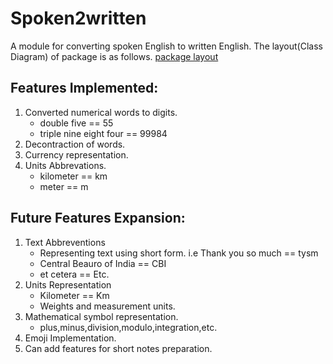 # Spoken2written
A module for converting spoken English to written English. The layout(Class Diagram) of package is as follows.
[package layout](\images\layout.png)




## Features Implemented:
1. Converted numerical words to digits.
    - double five == 55
    - triple nine eight four == 99984
2. Decontraction of words.
3. Currency representation.
4. Units Abbrevations.
    - kilometer == km
    - meter == m

## Future Features Expansion:
1. Text Abbreventions
    - Representing text using short form. i.e Thank you so much == tysm
    - Central Beauro of India == CBI
    - et cetera == Etc.
2. Units Representation
    - Kilometer == Km
    - Weights and measurement units.
3. Mathematical symbol representation.
    - plus,minus,division,modulo,integration,etc.
4. Emoji Implementation.
5. Can add features for short notes preparation.
